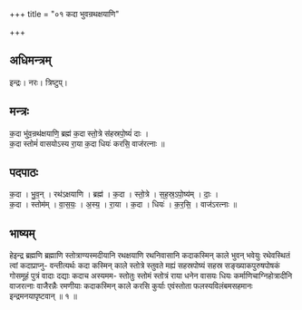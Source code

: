 +++
title = "०१ कदा भुवन्रथक्षयाणि"

+++
## अधिमन्त्रम्
इन्द्रः। नरः। त्रिष्टुप्।

## मन्त्रः
क॒दा भु॑व॒न्रथ॑क्षयाणि॒ ब्रह्म॑ क॒दा स्तो॒त्रे स॑हस्रपो॒ष्यं॑ दाः ।  
क॒दा स्तोमं॑ वासयोऽस्य रा॒या क॒दा धियः॑ करसि॒ वाज॑रत्नाः ॥

## पदपाठः
क॒दा । भु॒व॒न् । रथ॑ऽक्षयाणि । ब्रह्म॑ । क॒दा । स्तो॒त्रे । स॒ह॒स्र॒ऽपो॒ष्य॑म् । दाः॒ ।  
क॒दा । स्तोम॑म् । वा॒स॒यः॒ । अ॒स्य॒ । रा॒या । क॒दा । धियः॑ । क॒र॒सि॒ । वाज॑ऽरत्नाः ॥

## भाष्यम्
हेइन्द्र ब्रह्मणि ब्रह्माणि स्तोत्राण्यस्मदीयानि रथक्षयाणि रथनिवासानि कदाकस्मिन् काले भुवन् भवेयुः रथेवस्थितं त्वां कदाप्राप्नु- वन्तीत्यर्थः कदा कस्मिन् काले स्तोत्रे स्तुवते मह्यं सहस्रपोष्यं सहस्र सङ्ख्याकपुरुषपोषकं गोसमूहं पुत्रं वादाः दद्याः कदाच अस्यमम- स्तोतुः स्तोमं स्तोत्रं राया धनेन वासयः धियः कर्माणिचाग्निहोत्रादीनि वाजरत्नाः वाजैरन्नैः रमणीयाः कदाकस्मिन् काले करसि कुर्याः एवंस्तोता फलस्यविलंबमसहमानः इन्द्रमनयापृष्टवान् ॥ १ ॥